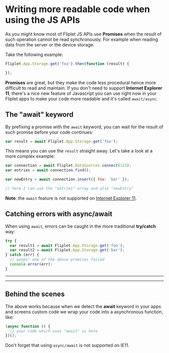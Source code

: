 # Writing more readable code when using the JS APIs

As you might know most of Fliplet JS APIs use **Promises** when the result of such operation cannot be read synchronously. For example when reading data from the server or the device storage.

Take the following example:

```js
Fliplet.App.Storage.get('foo').then(function (result) {

});
```

**Promises** are great, but they make the code less procedural hence more difficult to read and maintain. If you don't need to support **Internet Explorer 11**, there's a nice new feature of Javascript you can use right now in your Fliplet apps to make your code more readable and it's called `await/async`.

## The "await" keyword

By prefixing a promise with the `await` keyword, you can wait for the result of such promise before your code continues:

```js
var result = await Fliplet.App.Storage.get('foo');
```

This means you can use the `result` straight away. Let's take a look at a more complex example:

```js
var connection = await Fliplet.DataSources.connect(123);
var entries = await connection.find();

var newEntry = await connection.insert({ foo: 'bar' });

// here I can use the "entries" array and also "newEntry"
```

<p class="warning"><strong>Note</strong>: the <code>await</code> feature is not supported on <u>Internet Explorer 11</u>.</p>

## Catching errors with async/await

When using `await`, errors can be caught in the more traditional **try/catch** way:

```js
try {
  var result1 = await Fliplet.App.Storage.get('foo');
  var result2 = await Fliplet.App.Storage.get('bar');
} catch (err) {
  // woops! one of the above promises failed
  console.error(err);
}
```

---

---

## Behind the scenes

The above works because when we detect the **await** keyword in your apps and screens custom code we wrap your code into a asynchronous function, like:

```js
(async function () {
  // your code which uses "await" is here
})();
```

Don't forget that using `async/await` is not supported on IE11.